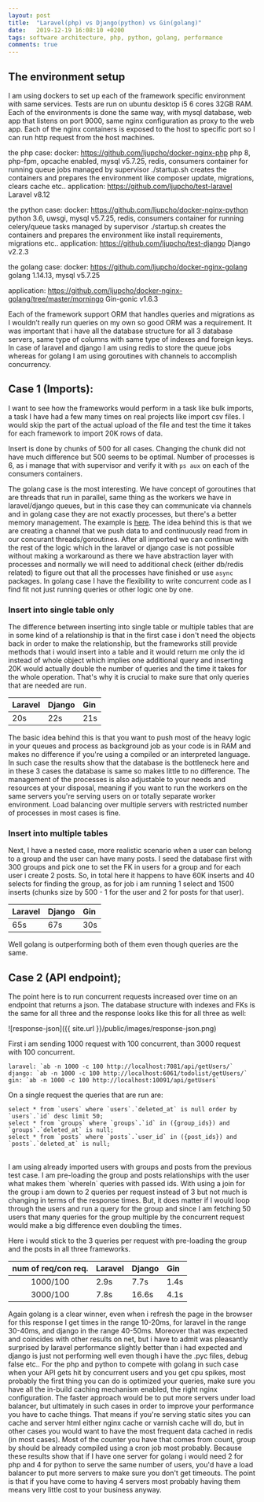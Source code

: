 ```yaml
---
layout: post
title:  "Laravel(php) vs Django(python) vs Gin(golang)"
date:   2019-12-19 16:08:10 +0200
tags: software architecture, php, python, golang, performance
comments: true
---	
```


## The environment setup

I am using dockers to set up each of the framework specific environment with same services. Tests are run on ubuntu desktop i5 6 cores 32GB RAM.
Each of the environments is done the same way, with mysql database, web app that listens on port 9000, same nginx configuration as proxy to the web app. Each of the nginx containers is exposed to the host to specific port so I can run http request from the host machines.

the php case:
docker: https://github.com/ljupcho/docker-nginx-php
	php 8, php-fpm, opcache enabled, mysql v5.7.25, redis, consumers container for running queue jobs managed by supervisor
	./startup.sh creates the containers and prepares the environment like composer update, migrations, clears cache etc..
application: https://github.com/ljupcho/test-laravel
	Laravel v8.12

the python case:
docker: https://github.com/ljupcho/docker-nginx-python
	python 3.6, uwsgi, mysql v5.7.25, redis, consumers container for running celery/queue tasks managed by supervisor
	./startup.sh creates the containers and prepares the environment like install requirements, migrations etc..
application: https://github.com/ljupcho/test-django
	Django v2.2.3

the golang case:
docker: https://github.com/ljupcho/docker-nginx-golang
	golang 1.14.13, mysql v5.7.25
	
application: https://github.com/ljupcho/docker-nginx-golang/tree/master/morningo
	Gin-gonic v1.6.3

Each of the framework support ORM that handles queries and migrations as I wouldn’t really run queries on my own so good ORM was a requirement. It was important that i have all the database structure for all 3 database servers, same type of columns with same type of indexes and foreign keys. In case of laravel and django I am using redis to store the queue jobs whereas for golang I am using goroutines with channels to accomplish concurrency. 

## Case 1 (Imports):
I want to see how the frameworks would perform in a task like bulk imports, a task I have had a few many times on real projects like import csv files. I would skip the part of the actual upload of the file and test the time it takes for each framework to import 20K rows of data.

Insert is done by chunks of 500 for all cases. Changing the chunk did not have much difference but 500 seems to be optimal. Number of processes is 6, as i manage that with supervisor and verify it with `ps aux` on each of the consumers containers.

The golang case is the most interesting. We have concept of goroutines that are threads that run in parallel, same thing as the workers we have in laravel/django queues, but in this case they can communicate via channels and in golang case they are not exactly processes, but there's a better memory management. The example is [here](https://github.com/ljupcho/docker-nginx-golang/blob/master/morningo/controllers/MainController.go#L194). The idea behind this is that we are creating a channel that we push data to and continuously read from in our concurant threads/goroutines. After all imported we can continue with the rest of the logic which in the laravel or django case is not possible without making a workaround as there we have abstraction layer with processes and normally we will need to additional check (either db/redis related) to figure out that all the processes have finished or use `async` packages. In golang case I have the flexibility to write concurrent code as I find fit not just running queries or other logic one by one.

### Insert into single table only
The difference between inserting into single table or multiple tables that are in some kind of a relationship is that in the first case i don't need the objects back in order to make the relationship, but the frameworks still provide methods that i would insert into a table and it would return me only the id instead of whole object which implies one additional query and inserting 20K would actually double the number of queries and the time it takes for the whole operation. That's why it is crucial to make sure that only queries that are needed are run.

| Laravel | Django | Gin
| :--- | :--- | :---
| 20s | 22s | 21s

The basic idea behind this is that you want to push most of the heavy logic in your queues and process as background job as your code is in RAM and makes no difference if you're using a compiled or an interpreted language. In such case the results show that the database is the bottleneck here and in these 3 cases the database is same so makes little to no difference. The management of the processes is also adjustable to your needs and resources at your disposal, meaning if you want to run the workers on the same servers you're serving users on or totally separate worker environment. Load balancing over multiple servers with restricted number of processes in most cases is fine.

### Insert into multiple tables
Next, I have a nested case, more realistic scenario when a user can belong to a group and the user can have many posts. I seed the database first with 300 groups and pick one to set the FK in users for a group and for each user i create 2 posts. So, in total here it happens to have 60K inserts and 40 selects for finding the group, as for job i am running 1 select and 1500 inserts (chunks size by 500 - 1 for the user and 2 for posts for that user).

| Laravel | Django | Gin
| :--- | :--- | :---
| 65s | 67s | 30s

Well golang is outperforming both of them even though queries are the same.


## Case 2 (API endpoint);

The point here is to run concurrent requests increased over time on an endpoint that returns a json. The database structure with indexes and FKs is the same for all three and the response looks like this for all three as well:

![response-json]({{ site.url }}/public/images/response-json.png)

First i am sending 1000 request with 100 concurrent, than 3000 request with 100 concurrent.
```
laravel: `ab -n 1000 -c 100 http://localhost:7081/api/getUsers/`
django: `ab -n 1000 -c 100 http://localhost:6061/todolist/getUsers/`
gin: `ab -n 1000 -c 100 http://localhost:10091/api/getUsers`
```

On a single request the queries that are run are:
```
select * from `users` where `users`.`deleted_at` is null order by `users`.`id` desc limit 50;
select * from `groups` where `groups`.`id` in ({group_ids}) and `groups`.`deleted_at` is null;
select * from `posts` where `posts`.`user_id` in ({post_ids}) and `posts`.`deleted_at` is null;
```
<br/>
I am using already imported users with groups and posts from the previous test case. I am pre-loading the group and posts relationships with the user what makes them `whereIn` queries with passed ids. With using a join for the group i am down to 2 queries per request instead of 3 but not much is changing in terms of the response times. But, it does matter if I would loop through the users and run a query for the group and since I am fetching 50 users that many queries for the group multiple by the concurrent request would make a big difference even doubling the times.

Here i would stick to the 3 queries per request with pre-loading the group and the posts in all three frameworks.

|num of req/con req.  | Laravel | Django | Gin
|:---:		      | :--- | :--- | :---
|1000/100	      | 2.9s | 7.7s | 1.4s
|3000/100	      | 7.8s | 16.6s | 4.1s

Again golang is a clear winner, even when i refresh the page in the browser for this response I get times in the range 10-20ms, for laravel in the range 30-40ms, and django in the range 40-50ms.
Moreover that was expected and coincides with other results on net, but i have to admit was pleasantly surprised by laravel performance slightly better than i had expected and django is just not performing well even though i have the .pyc files, debug false etc..
For the php and python to compete with golang in such case when your API gets hit by concurrent users and you get cpu spikes, most probably the first thing you can do is optimized your queries, make sure you have all the in-build caching mechanism enabled, the right nginx configuration. The faster approach would be to put more servers under load balancer, but ultimately in such cases in order to improve your performance you have to cache things. That means if you're serving static sites you can cache and server html either nginx cache or varnish cache will do, but in other cases you would want to have the most frequent data cached in redis (in most cases). Most of the counter you have that comes from count, group by should be already compiled using a cron job most probably. 
Because these results show that if I have one server for golang i would need 2 for php and 4 for python to serve the same number of users, you'd have a load balancer to put more servers to make sure you don't get timeouts. The point is that if you have come to having 4 servers most probably having them means very little cost to your business anyway.









